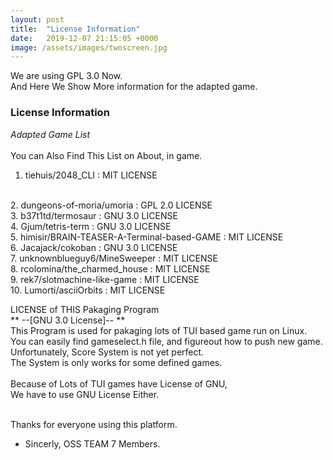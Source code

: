 ```yaml
---
layout: post
title:  "License Information"
date:   2019-12-07 21:15:05 +0000
image: /assets/images/twoscreen.jpg
---
```


We are using GPL 3.0 Now.<br>
And Here We Show More information for the adapted game.<bt>



### License Information

*Adapted Game List*<br>
<br>You can Also Find This List on About, in game.


1. tiehuis/2048_CLI 
: MIT LICENSE
<br>
2. dungeons-of-moria/umoria 
: GPL 2.0 LICENSE
<br>
3. b37t1td/termosaur 
: GNU 3.0 LICENSE
<br>
4. Gjum/tetris-term 
: GNU 3.0 LICENSE
<br>
5. himisir/BRAIN-TEASER-A-Terminal-based-GAME 
: MIT LICENSE
<br>
6. Jacajack/cokoban	
: GNU 3.0 LICENSE
<br>
7. unknownblueguy6/MineSweeper 
: MIT LICENSE
<br>
8. rcolomina/the_charmed_house 
: MIT LICENSE
<br>
9. rek7/slotmachine-like-game 
: MIT LICENSE
<br>
10. Lumorti/asciiOrbits 
: MIT LICENSE
<br>

LICENSE of THIS Pakaging Program
<br>
**  --[GNU 3.0 License]-- **
<br>
 This Program is used for pakaging lots of TUI based game run on Linux.<br>
 You can easily find gameselect.h file, and figureout how to push new game.<br>
 Unfortunately, Score System is not yet perfect.<br>
 The System is only works for some defined games.<br><br>
 Because of Lots of TUI games have License of GNU,<br>
 We have to use GNU License Either.<br><br>

 Thanks for everyone using this platform.<br>

 - Sincerly, OSS TEAM 7 Members.
